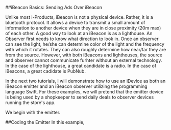 ##iBeacon Basics: Sending Ads Over iBeacon


Unlike most i-Products, iBeacon is not a physical device. Rather, it is a bluetooth protocol. It allows a device to transmit a small amount of information to another device when they are in close proximity (20m max) of each other. A good way to look at an iBeacon is as a lighthouse. An Observer first needs to know what direction to look in. Once an observer can see the light, he/she can determine color of the light and the frequency with which it rotates. They can also roughly determine how near/far they are from the source. However, with both iBeacons and lighthouses, the source and observer cannot communicate furhter without an external technology. In the case of the lighthouse, a great candidate is a radio. In the case of iBeacons, a great cadidate is PubNub.

In the next two tutorials, I will demonstrate how to use an iDevice as both an iBeacon emitter and an iBeacon observer utilizing the programming language Swift. For these examples, we will pretend that the emitter device is being used by a shopkeeper to send daily deals to observer devices running the store's app. 

We begin with the emitter.

##Coding the Emitter
In this example, 
